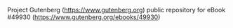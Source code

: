 Project Gutenberg (https://www.gutenberg.org) public repository for
eBook #49930 (https://www.gutenberg.org/ebooks/49930)
